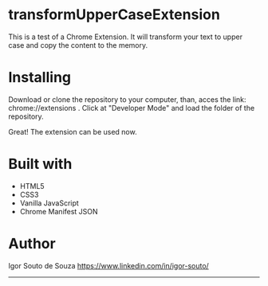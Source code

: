 # transformUpperCaseExtension
This is a test of a Chrome Extension. It will transform your text to upper case and copy the content to the memory.

# Installing
Download or clone the repository to your computer, than, acces the link: chrome://extensions .
Click at "Developer Mode" and load the folder of the repository.

Great! The extension can be used now.

# Built with

- HTML5
- CSS3
- Vanilla JavaScript
- Chrome Manifest JSON

# Author

Igor Souto de Souza 
https://www.linkedin.com/in/igor-souto/

----------------------
